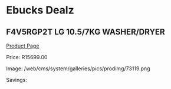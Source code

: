 
# Ebucks Dealz
## F4V5RGP2T LG 10.5/7KG WASHER/DRYER
[Product Page](https://www.ebucks.com/web/shop/productSelected.do?prodId=1059206551&catId=704981826)

Price: R15699.00

Image: /web/cms/system/galleries/pics/prodimg/73119.png

Savings: 


	